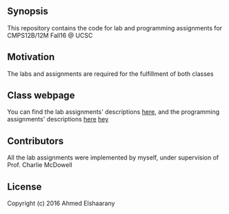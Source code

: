 ## Synopsis

This repository contains the code for lab and programming assignments for CMPS12B/12M Fall16 @ UCSC

## Motivation

The labs and assignments are required for the fulfillment of both classes

## Class webpage

You can find the lab assignments' descriptions [here](https://cmps012b-fall16-01.courses.soe.ucsc.edu/labs), and the programming assignments' descriptions [here](https://cmps012b-fall16-01.courses.soe.ucsc.edu/programs)
<a href="#" onclick='window.open("google.com");return false;'>hey</a>

## Contributors

All the lab assignments were implemented by myself, under supervision of Prof. Charlie McDowell

## License

Copyright (c) 2016 Ahmed Elshaarany


